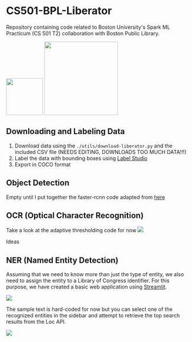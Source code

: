 # CS501-BPL-Liberator
Repository containing code related to Boston University's Spark ML Practicum (CS 501 T2) collaboration with Boston Public Library.

<img src="https://www.bu.edu/spark/files/2017/04/spark-logo-round.png" height="100"/> <img src="https://cor-liv-cdn-static.bibliocommons.com/images/MA-BOSTON-BRANCH/logo.png?1613638160260" width="200"/> 

## Downloading and Labeling Data
1) Download data using the ```./utils/download-liberator.py``` and the included CSV file (NEEDS EDITING, DOWNLOADS TOO MUCH DATA!!!)
2) Label the data with bounding boxes using [Label Studio](labelstud.io)
3) Export in COCO format 

## Object Detection 
Empty until I put together the faster-rcnn code adapted from [here](https://colab.research.google.com/github/a8252525/detectron2_example_PCBdata/blob/master/PCBdata_fasterRCNN_colab.ipynb#scrollTo=WyR8yIqPFcNn)

## OCR (Optical Character Recognition)
Take a look at the adaptive thresholding code for now 
![]('./media/thresh.png')

Ideas 


## NER (Named Entity Detection)
Assuming that we need to know more than just the type of entity, we also need to assign the entity to a Library of Congress identifier. For this purpose, we have created a basic web application using [Streamlit](streamlit.io). 

![]('./media/web-app.png')

The sample text is hard-coded for now but you can select one of the recognized entities in the sidebar and attempt to retrieve the top search results from the Loc API. 

![]('./media/loc-retrieve.png')

